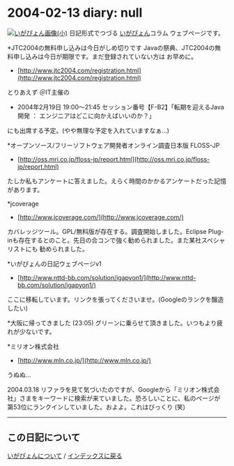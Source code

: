 2004-02-13 diary: null
=====================================================================================================
[![いがぴょん画像(小)](https://igapyon.github.io/diary/images/iga200306s.jpg "いがぴょん")](https://igapyon.github.io/diary/memo/memoigapyon.html) 日記形式でつづる [いがぴょん](https://igapyon.github.io/diary/memo/memoigapyon.html)コラム ウェブページです。

*JTC2004の無料申し込みは今日がしめ切りです
Javaの祭典、JTC2004の無料申し込みは今日が期限です。まだ登録されていない方は お早めに。

* [http://www.jtc2004.com/registration.html](http://www.jtc2004.com/registration.html)

とりあえず ＠IT主催の

* 2004年2月19日 19:00～21:45 セッション番号【F-B2】「転期を迎えるJava開発 ： エンジニアはどこに向かえばいいのか？」

にも出席する予定。(やや無理な予定を入れていますなぁ…)

*オープンソース/フリーソフトウェア開発者オンライン調査日本版 FLOSS-JP

* [http://oss.mri.co.jp/floss-jp/report.html](http://oss.mri.co.jp/floss-jp/report.html)

たしか私もアンケートに答えました。えらく時間のかかるアンケートだった記憶があります。

*jcoverage

* [http://www.jcoverage.com/](http://www.jcoverage.com/)

カバレッジツール。GPL/無料版が存在する。調査開始しました。Eclipse Plug-inも存在するとのこと。先日の合コンで強く勧められました。また某社スペシャリストにも 勧められました。

*いがぴょんの日記ウェブページv1

* [http://www.nttd-bb.com/solution/igapyon1/](http://www.nttd-bb.com/solution/igapyon1/)

ここに移転しています。リンクを張ってくださいませ。(Googleのランクを醸造したい)

*大阪に帰ってきました (23:05)
グリーンに乗らせて頂きました。いつもより疲れが少ないです。

*ミリオン株式会社

* [http://www.mln.co.jp/](http://www.mln.co.jp/)

うぬぬ…

2004.03.18 リファラを見て気づいたのですが、Googleから「ミリオン株式会社」さまをキーワードに検索が来ていました。恐ろしいことに、私のページが 第53位にランクインしていました。およよ。これはびっくり (笑)



----------------------------------------------------------------------------------------------------

## この日記について
[いがぴょんについて](https://igapyon.github.io/diary/memo/memoigapyon.html) / [インデックスに戻る](https://igapyon.github.io/diary/idxall.html)
